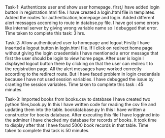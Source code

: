 Task-1: Authenticate user and show user homepage.
first,I have added login button in registration.html file.
I have created a login.html file in templates.
Added the routes for authentication,homepage and login.
Added different alert messages according to route in databse.py file.
I have got some errors like internal server by giving wrong variable name so I debugged that error.
Time taken to complete this task: 3 hrs.

Task-2: Allow authenticated user to homepage and logout
Firstly I have inserted a logout button in login.html file.
If I click on redirect home page without giving the login craedentials I have mentioned a error message that first the user should be login to view home page.
After user is login I displayed logout button there by clicking on that the user can redirec t to the registration page.
All the alert messages have worked correctly according to the redirect route. But I have faced problem in login credentials because I have not used session variables.
I have debugged the issue by craeting the session variables.
Time taken to complete this task : 45 minutes.

Task-3: Imported books from books.csv to database
I have created two python files,book.py In this I have written code for reading the csv file and updating them into the table.
bookdatabase.py In this I have written a constructor for books database.
After executing this file I have loggined into the adminer I have checked my database for records of books. It took time to display after that I have found 5000 book records in that table.
Time taken to complete thsi task is 50 minutes.